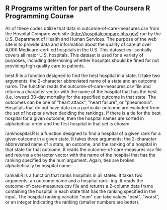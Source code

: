 ## R Programs written for part of the Coursera R Programming Course

All of these codes utilize that data in outcome-of-care-measures.csv from the Hospital Compare web site (http://hospitalcompare.hhs.gov)
run by the U.S. Department of Health and Human Services. The purpose of the web site is to provide data and
information about the quality of care at over 4,000 Medicare-certi ed hospitals in the U.S. This dataset es-
sentially covers all major U.S. hospitals.  This dataset is used for a variety of purposes, including determining
whether hospitals should be fined for not providing high quality care to patients.

best.R is a function designed to find the best hospital in a state.  It take two arguments:  the 2-character abbreviated name of a state and an outcome name.  The function reads the outcome-of-care-measures.csv file and returns a character vector
with  the  name  of  the  hospital  that  has  the  best  (i.e. lowest)  30-day  mortality  for  the  specified  outcome
in that state.  The outcomes can be one of "heart attack", "heart failure", or "pneumonia".  Hospitals that do not have data on a particular outcome are excluded from the set of hospitals when deciding the rankings.  If there is a tie for the best hospital for a given outcome, then the hospital names are sorted in alphabetical order and the  first hospital in that set is chosen.

rankhospital.R is a function designed to find a hospital of a given rank for a given outcome in a given state.  It takes three arguments:  the 2-character abbreviated name of a state, an outcome, and the ranking of a hospital in that state for that outcome.  It reads the
outcome-of-care-measures.csv file and returns a character vector with the name of the hospital that has the ranking specified by the
num argument.  Again, ties are broken alphabetically by hospital name.

rankall.R is a function that ranks hospitals in all states.  It takes two arguments: an outcome name and a hospital rank-
ing.  It reads the outcome-of-care-measures.csv file and returns a 2-column data frame containing the hospital in each state that has the ranking specified in the input.  The hospital ranking variable "num" can take  values "best", "worst", or an integer indicating the ranking (smaller numbers are better).

